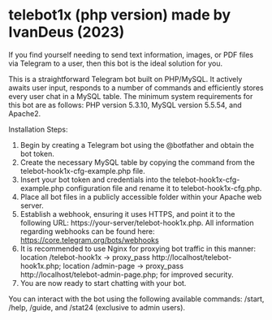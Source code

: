 # telebot1x (php version) made by IvanDeus (2023)
If you find yourself needing to send text information, images, or PDF files via Telegram to a user, then this bot is the ideal solution for you.

This is a straightforward Telegram bot built on PHP/MySQL. 
It actively awaits user input, responds to a number of commands and efficiently stores every user chat in a MySQL table. 
The minimum system requirements for this bot are as follows: PHP version 5.3.10, MySQL version 5.5.54, and Apache2.

Installation Steps:

1. Begin by creating a Telegram bot using the @botfather and obtain the bot token.
2. Create the necessary MySQL table by copying the command from the telebot-hook1x-cfg-example.php file.
3. Insert your bot token and credentials into the telebot-hook1x-cfg-example.php configuration file and rename it to telebot-hook1x-cfg.php.
4. Place all bot files in a publicly accessible folder within your Apache web server.
5. Establish a webhook, ensuring it uses HTTPS, and point it to the following URL: https://your-server/telebot-hook1x.php. All information regarding webhooks can be found here: https://core.telegram.org/bots/webhooks
6. It is recommended to use Nginx for proxying bot traffic in this manner: location /telebot-hook1x -> proxy_pass http://localhost/telebot-hook1x.php; location /admin-page -> proxy_pass http://localhost/telebot-admin-page.php; for improved security.
7. You are now ready to start chatting with your bot.

You can interact with the bot using the following available commands: /start, /help, /guide, and /stat24 (exclusive to admin users).
